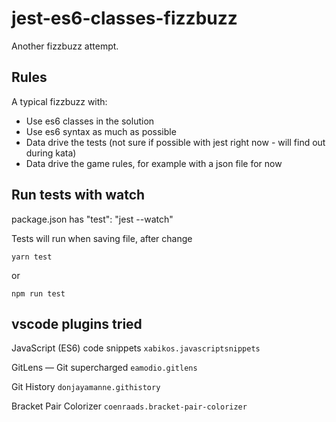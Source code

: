 # jest-es6-classes-fizzbuzz

Another fizzbuzz attempt. 

## Rules
A typical fizzbuzz with:

* Use es6 classes in the solution
* Use es6 syntax as much as possible
* Data drive the tests (not sure if possible with jest right now - will find out during kata)
* Data drive the game rules, for example with a json file for now


## Run tests with watch

package.json has "test": "jest --watch"

Tests will run when saving file, after change

```yarn test```

or

```npm run test```


## vscode plugins tried

JavaScript (ES6) code snippets ```xabikos.javascriptsnippets```

GitLens — Git supercharged ```eamodio.gitlens```

Git History ```donjayamanne.githistory```

Bracket Pair Colorizer ```coenraads.bracket-pair-colorizer```